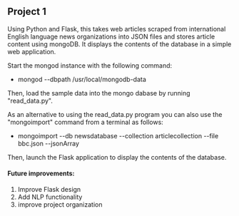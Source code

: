 ## Project 1
Using Python and Flask, this takes web articles scraped from international English language news organizations into JSON 
files and stores article content using mongoDB.  It displays the contents of the database in a simple web application.

Start the mongod instance with the following command:
 - mongod --dbpath /usr/local/mongodb-data

Then, load the sample data into the mongo dabase by running "read_data.py".

As an alternative to using the read_data.py program you can also use the "mongoimport" command from a terminal as follows:
 - mongoimport --db newsdatabase --collection articlecollection --file bbc.json --jsonArray

Then, launch the Flask application to display the contents of the database.

#### Future improvements:
1. Improve Flask design
2. Add NLP functionality
3. improve project organization
